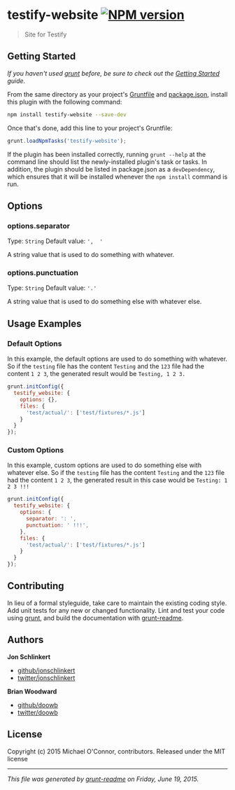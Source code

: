 # testify-website [![NPM version](https://badge.fury.io/js/testify-website.png)](http://badge.fury.io/js/testify-website) 

> Site for Testify

## Getting Started
_If you haven't used [grunt][] before, be sure to check out the [Getting Started][] guide._

From the same directory as your project's [Gruntfile][Getting Started] and [package.json][], install this plugin with the following command:

```bash
npm install testify-website --save-dev
```

Once that's done, add this line to your project's Gruntfile:

```js
grunt.loadNpmTasks('testify-website');
```

If the plugin has been installed correctly, running `grunt --help` at the command line should list the newly-installed plugin's task or tasks. In addition, the plugin should be listed in package.json as a `devDependency`, which ensures that it will be installed whenever the `npm install` command is run.


## Options
### options.separator
Type: `String`
Default value: `',  '`

A string value that is used to do something with whatever.

### options.punctuation
Type: `String`
Default value: `'.'`

A string value that is used to do something else with whatever else.



## Usage Examples
### Default Options
In this example, the default options are used to do something with whatever. So if the `testing` file has the content `Testing` and the `123` file had the content `1 2 3`, the generated result would be `Testing, 1 2 3.`

```js
grunt.initConfig({
  testify_website: {
    options: {},
    files: {
      'test/actual/': ['test/fixtures/*.js']
    }
  }
});
```

### Custom Options
In this example, custom options are used to do something else with whatever else. So if the `testing` file has the content `Testing` and the `123` file had the content `1 2 3`, the generated result in this case would be `Testing: 1 2 3 !!!`

```js
grunt.initConfig({
  testify_website: {
    options: {
      separator: ': ',
      punctuation: ' !!!',
    },
    files: {
      'test/actual/': ['test/fixtures/*.js']
    }
  }
});
```


## Contributing
In lieu of a formal styleguide, take care to maintain the existing coding style. Add unit tests for any new or changed functionality. Lint and test your code using [grunt][], and build the documentation with [grunt-readme](https://github.com/assemble/grunt-readme).



## Authors

**Jon Schlinkert**

+ [github/jonschlinkert](https://github.com/jonschlinkert)
+ [twitter/jonschlinkert](http://twitter.com/jonschlinkert)

**Brian Woodward**

+ [github/doowb](https://github.com/doowb)
+ [twitter/doowb](http://twitter.com/jonschlinkert)


## License
Copyright (c) 2015 Michael O'Connor, contributors.
Released under the MIT license

***

_This file was generated by [grunt-readme](https://github.com/assemble/grunt-readme) on Friday, June 19, 2015._

[grunt]: http://gruntjs.com/
[Getting Started]: https://github.com/gruntjs/grunt/blob/devel/docs/getting_started.md
[package.json]: https://npmjs.org/doc/json.html
